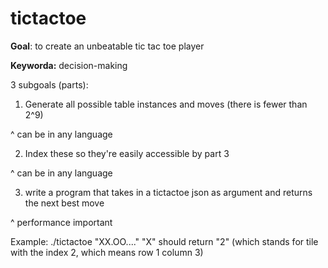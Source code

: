 # tictactoe

**Goal**: to create an unbeatable tic tac toe player

**Keyworda:** decision-making

3 subgoals (parts): 

1) Generate all possible table instances and moves (there is fewer than 2^9)

^ can be in any language

2) Index these so they're easily accessible by part 3

^ can be in any language

3) write a program that takes in a tictactoe json as argument and returns the next best move

^ performance important

Example: ./tictactoe "XX.OO...." "X" should return "2" (which stands for tile with the index 2, which means row 1 column 3)
